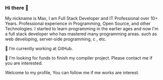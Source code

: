 ### Hi there 👋

My nickname is Max, I am Full Stack Developer and IT Professional over 10+ Years. Professional experience in Programming, Open Source, and other Technologies. I started to learn programming in the earlier ages and now I'm a full stack developer who has mastered many programming areas. such as web developing, server-side programming, c , etc.

 🔭 I’m currently working at GitHub.

👯 I'm looking for funds to finish my compiler project. Please contact me if you are interested.

Welcome to my profile, You can follow me if me works are interest.
